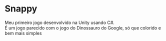 # Snappy
Meu primeiro jogo desenvolvido na Unity usando C#. <br>
É um jogo parecido com o jogo do Dinossauro do Google, só que colorido e bem mais simples

